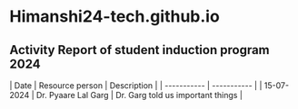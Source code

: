 # Himanshi24-tech.github.io
## Activity Report of student induction program 2024 
| Date | Resource person | Description |
| ----------- | ----------- |
| 15-07-2024 | Dr. Pyaare Lal Garg | Dr. Garg told us important things |
